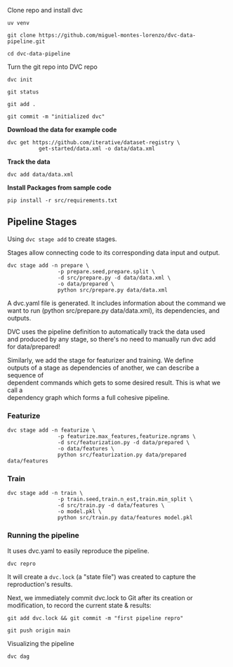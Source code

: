 Clone repo and install dvc
```
uv venv

git clone https://github.com/miguel-montes-lorenzo/dvc-data-pipeline.git

cd dvc-data-pipeline
```


Turn the git repo into DVC repo

```
dvc init

git status

git add .

git commit -m "initialized dvc"
```
**Download the data for example code**

```
dvc get https://github.com/iterative/dataset-registry \
          get-started/data.xml -o data/data.xml
```

**Track the data**

```
dvc add data/data.xml
```

**Install Packages from sample code**

```
pip install -r src/requirements.txt
```


## Pipeline Stages

Using `dvc stage add` to create stages.

Stages allow connecting code to its corresponding data input and output.

```
dvc stage add -n prepare \
                -p prepare.seed,prepare.split \
                -d src/prepare.py -d data/data.xml \
                -o data/prepared \
                python src/prepare.py data/data.xml
```

A dvc.yaml file is generated. It includes information about the command we \
want to run (python src/prepare.py data/data.xml), its dependencies, and outputs.

DVC uses the pipeline definition to automatically track the data used \
and produced by any stage, so there's no need to manually run dvc add \
for data/prepared!

Similarly, we add the stage for featurizer and training. We define \
outputs of a stage as dependencies of another, we can describe a sequence of \
dependent commands which gets to some desired result. This is what we call a \
dependency graph which forms a full cohesive pipeline.

### Featurize

```
dvc stage add -n featurize \
                -p featurize.max_features,featurize.ngrams \
                -d src/featurization.py -d data/prepared \
                -o data/features \
                python src/featurization.py data/prepared data/features

```

### Train

```
dvc stage add -n train \
                -p train.seed,train.n_est,train.min_split \
                -d src/train.py -d data/features \
                -o model.pkl \
                python src/train.py data/features model.pkl
```

### Running the pipeline

It uses dvc.yaml to easily reproduce the pipeline.

```
dvc repro
```

It will create a `dvc.lock` (a "state file") was created to capture the reproduction's results.

Next, we immediately commit dvc.lock to Git after its creation or modification, to record the current state & results: 

```
git add dvc.lock && git commit -m "first pipeline repro"

git push origin main
```

Visualizing the pipeline

```
dvc dag
```
